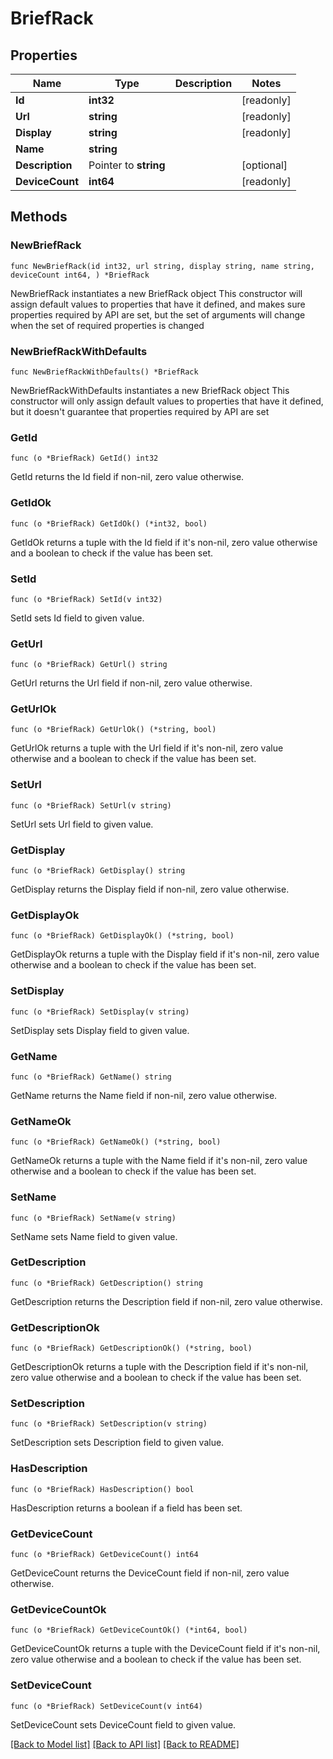 # BriefRack

## Properties

Name | Type | Description | Notes
------------ | ------------- | ------------- | -------------
**Id** | **int32** |  | [readonly] 
**Url** | **string** |  | [readonly] 
**Display** | **string** |  | [readonly] 
**Name** | **string** |  | 
**Description** | Pointer to **string** |  | [optional] 
**DeviceCount** | **int64** |  | [readonly] 

## Methods

### NewBriefRack

`func NewBriefRack(id int32, url string, display string, name string, deviceCount int64, ) *BriefRack`

NewBriefRack instantiates a new BriefRack object
This constructor will assign default values to properties that have it defined,
and makes sure properties required by API are set, but the set of arguments
will change when the set of required properties is changed

### NewBriefRackWithDefaults

`func NewBriefRackWithDefaults() *BriefRack`

NewBriefRackWithDefaults instantiates a new BriefRack object
This constructor will only assign default values to properties that have it defined,
but it doesn't guarantee that properties required by API are set

### GetId

`func (o *BriefRack) GetId() int32`

GetId returns the Id field if non-nil, zero value otherwise.

### GetIdOk

`func (o *BriefRack) GetIdOk() (*int32, bool)`

GetIdOk returns a tuple with the Id field if it's non-nil, zero value otherwise
and a boolean to check if the value has been set.

### SetId

`func (o *BriefRack) SetId(v int32)`

SetId sets Id field to given value.


### GetUrl

`func (o *BriefRack) GetUrl() string`

GetUrl returns the Url field if non-nil, zero value otherwise.

### GetUrlOk

`func (o *BriefRack) GetUrlOk() (*string, bool)`

GetUrlOk returns a tuple with the Url field if it's non-nil, zero value otherwise
and a boolean to check if the value has been set.

### SetUrl

`func (o *BriefRack) SetUrl(v string)`

SetUrl sets Url field to given value.


### GetDisplay

`func (o *BriefRack) GetDisplay() string`

GetDisplay returns the Display field if non-nil, zero value otherwise.

### GetDisplayOk

`func (o *BriefRack) GetDisplayOk() (*string, bool)`

GetDisplayOk returns a tuple with the Display field if it's non-nil, zero value otherwise
and a boolean to check if the value has been set.

### SetDisplay

`func (o *BriefRack) SetDisplay(v string)`

SetDisplay sets Display field to given value.


### GetName

`func (o *BriefRack) GetName() string`

GetName returns the Name field if non-nil, zero value otherwise.

### GetNameOk

`func (o *BriefRack) GetNameOk() (*string, bool)`

GetNameOk returns a tuple with the Name field if it's non-nil, zero value otherwise
and a boolean to check if the value has been set.

### SetName

`func (o *BriefRack) SetName(v string)`

SetName sets Name field to given value.


### GetDescription

`func (o *BriefRack) GetDescription() string`

GetDescription returns the Description field if non-nil, zero value otherwise.

### GetDescriptionOk

`func (o *BriefRack) GetDescriptionOk() (*string, bool)`

GetDescriptionOk returns a tuple with the Description field if it's non-nil, zero value otherwise
and a boolean to check if the value has been set.

### SetDescription

`func (o *BriefRack) SetDescription(v string)`

SetDescription sets Description field to given value.

### HasDescription

`func (o *BriefRack) HasDescription() bool`

HasDescription returns a boolean if a field has been set.

### GetDeviceCount

`func (o *BriefRack) GetDeviceCount() int64`

GetDeviceCount returns the DeviceCount field if non-nil, zero value otherwise.

### GetDeviceCountOk

`func (o *BriefRack) GetDeviceCountOk() (*int64, bool)`

GetDeviceCountOk returns a tuple with the DeviceCount field if it's non-nil, zero value otherwise
and a boolean to check if the value has been set.

### SetDeviceCount

`func (o *BriefRack) SetDeviceCount(v int64)`

SetDeviceCount sets DeviceCount field to given value.



[[Back to Model list]](../README.md#documentation-for-models) [[Back to API list]](../README.md#documentation-for-api-endpoints) [[Back to README]](../README.md)



